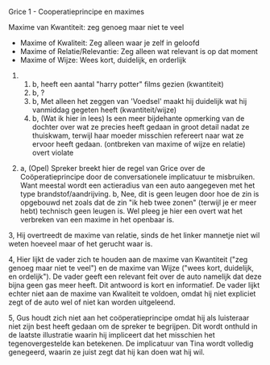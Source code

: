 Grice 1 - Cooperatieprincipe en maximes

Maxime van Kwantiteit: zeg genoeg maar niet te veel
- Maxime of Kwaliteit: Zeg alleen waar je zelf in geloofd
- Maxime of Relatie/Relevantie: Zeg alleen wat relevant is op dat moment
- Maxime of Wijze: Wees kort, duidelijk, en orderlijk

1.
	1. b, heeft een aantal "harry potter" films gezien (kwantiteit)
	2. b, ?
	3. b, Met alleen het zeggen van 'Voedsel' maakt hij duidelijk wat hij vanmiddag gegeten heeft (kwantiteit/wijze)
	4. b, (Wat ik hier in lees) Is een meer bijdehante opmerking van de dochter over wat ze precies heeft gedaan in groot detail nadat ze thuiskwam, terwijl haar moeder misschien refereert naar wat ze ervoor heeft gedaan. (ontbreken van maxime of wijze en relatie)
overt
violate


2.
	a, (Opel) Spreker breekt hier de regel van Grice over de Coöperatieprincipe door de conversationele implicatuur te misbruiken. Want meestal wordt een actieradius van een auto aangegeven met het type brandstof/aandrijving.
	b, Nee, dit is geen leugen door hoe de zin is opgebouwd net zoals dat de zin "ik heb twee zonen" (terwijl je er meer hebt) technisch geen leugen is.
	Wel pleeg je hier een overt wat het verbreken van een maxime in het openbaar is.

3, 
	Hij overtreedt de maxime van relatie, sinds de het linker mannetje niet wil weten hoeveel maar of het gerucht waar is.

4, 
	Hier lijkt de vader zich te houden aan de maxime van Kwantiteit ("zeg genoeg maar niet te veel") en de maxime van Wijze ("wees kort, duidelijk, en ordelijk"). De vader geeft een relevant feit over de auto namelijk dat deze bijna geen gas meer heeft. Dit antwoord is kort en informatief.
	De vader lijkt echter niet aan de maxime van Kwaliteit te voldoen, omdat hij niet expliciet zegt of de auto wel of niet kan worden uitgeleend. 

5, 
	Gus houdt zich niet aan het coöperatieprincipe omdat hij als luisteraar niet zijn best heeft gedaan om de spreker te begrijpen. Dit wordt onthuld in de laatste illustratie waarin hij impliceert dat het misschien het tegenovergestelde kan betekenen. De implicatuur van Tina wordt volledig genegeerd, waarin ze juist zegt dat hij kan doen wat hij wil.